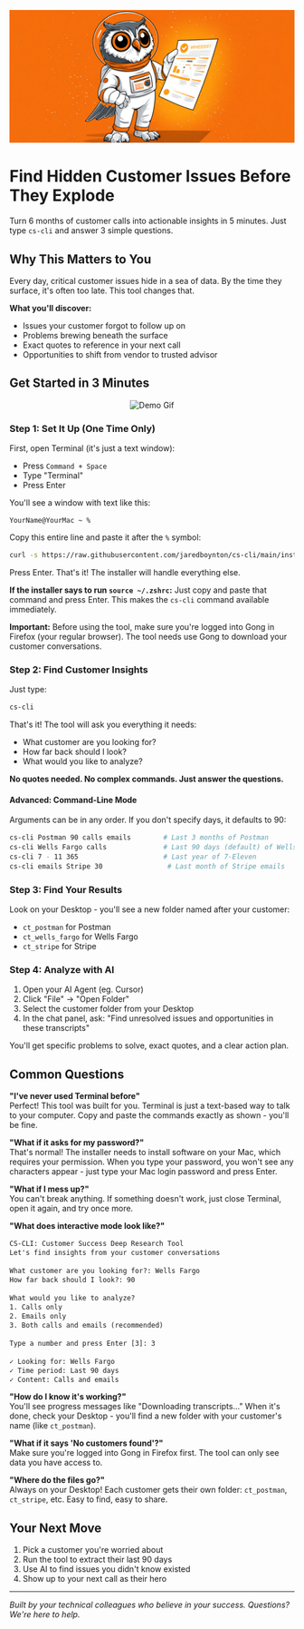 ![CS-Transcript-CLI Banner](banner.jpg)

# Find Hidden Customer Issues Before They Explode

Turn 6 months of customer calls into actionable insights in 5 minutes. Just type `cs-cli` and answer 3 simple questions.

## Why This Matters to You

Every day, critical customer issues hide in a sea of data. By the time they surface, it's often too late. This tool changes that.

**What you'll discover:**
- Issues your customer forgot to follow up on
- Problems brewing beneath the surface  
- Exact quotes to reference in your next call
- Opportunities to shift from vendor to trusted advisor

## Get Started in 3 Minutes

<div align="center">
  <img src="demo.gif" alt="Demo Gif">
</div>

### Step 1: Set It Up (One Time Only)

First, open Terminal (it's just a text window):
- Press `Command + Space` 
- Type "Terminal"
- Press Enter

You'll see a window with text like this:
```
YourName@YourMac ~ %
```

Copy this entire line and paste it after the `%` symbol:
```bash
curl -s https://raw.githubusercontent.com/jaredboynton/cs-cli/main/install.sh | bash
```

Press Enter. That's it! The installer will handle everything else.

**If the installer says to run `source ~/.zshrc`:** Just copy and paste that command and press Enter. This makes the `cs-cli` command available immediately.

**Important:** Before using the tool, make sure you're logged into Gοng in Firefox (your regular browser). The tool needs use Gοng to download your customer conversations.

### Step 2: Find Customer Insights

Just type:
```bash
cs-cli
```

That's it! The tool will ask you everything it needs:
- What customer are you looking for?
- How far back should I look?
- What would you like to analyze?

**No quotes needed. No complex commands. Just answer the questions.**

#### Advanced: Command-Line Mode
Arguments can be in any order. If you don't specify days, it defaults to 90:
```bash
cs-cli Postman 90 calls emails        # Last 3 months of Postman
cs-cli Wells Fargo calls              # Last 90 days (default) of Wells Fargo calls
cs-cli 7 - 11 365                     # Last year of 7-Eleven
cs-cli emails Stripe 30                # Last month of Stripe emails
```

### Step 3: Find Your Results

Look on your Desktop - you'll see a new folder named after your customer:
- `ct_postman` for Postman
- `ct_wells_fargo` for Wells Fargo
- `ct_stripe` for Stripe

### Step 4: Analyze with AI

1. Open your AI Agent (eg. Cursor)
2. Click "File" → "Open Folder"
3. Select the customer folder from your Desktop
4. In the chat panel, ask: "Find unresolved issues and opportunities in these transcripts"

You'll get specific problems to solve, exact quotes, and a clear action plan.

## Common Questions

**"I've never used Terminal before"**  
Perfect! This tool was built for you. Terminal is just a text-based way to talk to your computer. Copy and paste the commands exactly as shown - you'll be fine.

**"What if it asks for my password?"**  
That's normal! The installer needs to install software on your Mac, which requires your permission. When you type your password, you won't see any characters appear - just type your Mac login password and press Enter.

**"What if I mess up?"**  
You can't break anything. If something doesn't work, just close Terminal, open it again, and try once more.

**"What does interactive mode look like?"**  
```
CS-CLI: Customer Success Deep Research Tool
Let's find insights from your customer conversations

What customer are you looking for?: Wells Fargo
How far back should I look?: 90

What would you like to analyze?
1. Calls only
2. Emails only  
3. Both calls and emails (recommended)

Type a number and press Enter [3]: 3

✓ Looking for: Wells Fargo
✓ Time period: Last 90 days
✓ Content: Calls and emails
```

**"How do I know it's working?"**  
You'll see progress messages like "Downloading transcripts..." When it's done, check your Desktop - you'll find a new folder with your customer's name (like `ct_postman`).

**"What if it says 'No customers found'?"**  
Make sure you're logged into Gοng in Firefox first. The tool can only see data you have access to.

**"Where do the files go?"**  
Always on your Desktop! Each customer gets their own folder: `ct_postman`, `ct_stripe`, etc. Easy to find, easy to share.

## Your Next Move

1. Pick a customer you're worried about
2. Run the tool to extract their last 90 days
3. Use AI to find issues you didn't know existed
4. Show up to your next call as their hero

---

*Built by your technical colleagues who believe in your success. Questions? We're here to help.*
